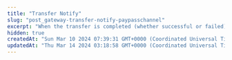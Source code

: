```yaml
---
title: "Transfer Notify"
slug: "post_gateway-transfer-notify-paypasschannel"
excerpt: "When the transfer is completed (whether successful or failed), the payment gateway will initiate a callback notification to the merchant system. If the merchant system does not respond correctly, the payment gateway will delay sending the notification again."
hidden: true
createdAt: "Sun Mar 10 2024 07:39:31 GMT+0000 (Coordinated Universal Time)"
updatedAt: "Thu Mar 14 2024 03:18:58 GMT+0000 (Coordinated Universal Time)"
---
```

